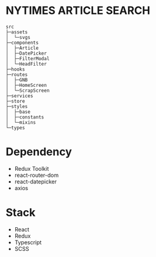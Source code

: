 # NYTIMES ARTICLE SEARCH

```
src
├─assets
│  └─svgs
├─components
│  ├─Article
│  ├─DatePicker
│  ├─FilterModal
│  └─HeadFilter
├─hooks
├─routes
│  ├─GNB
│  ├─HomeScreen
│  └─ScrapScreen
├─services
├─store
├─styles
│  ├─base
│  ├─constants
│  └─mixins
└─types
```

# Dependency
+ Redux Toolkit
+ react-router-dom
+ react-datepicker
+ axios


# Stack
+ React
+ Redux
+ Typescript
+ SCSS
